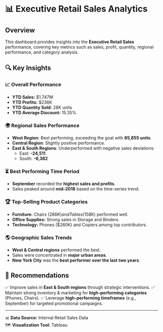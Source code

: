# 📊 Executive Retail Sales Analytics

## Overview
This dashboard provides insights into the **Executive Retail Sales** performance, covering key metrics such as sales, profit, quantity, regional performance, and category analysis.

## 🔍 Key Insights

### 📈 Overall Performance
- **YTD Sales:** $1.747M
- **YTD Profits:** $236K
- **YTD Quantity Sold:** 28K units
- **YTD Average Discount:** 15.35%

### 🌍 Regional Sales Performance
- **West Region**: Best performing, exceeding the goal with **85,855 units**.
- **Central Region**: Slightly positive performance.
- **East & South Regions**: Underperformed with negative sales deviations:
  - East: **-24,511**
  - South: **-6,382**

### ⏳ Best Performing Time Period
- **September** recorded the **highest sales and profits**.
- Sales peaked around **mid-2018** based on the time-series trend.

### 🏆 Top-Selling Product Categories
- **Furniture:** Chairs ($286K) and Tables ($158K) performed well.
- **Office Supplies:** Strong sales in Storage and Binders.
- **Technology:** Phones ($260K) and Copiers among top contributors.

### 🌎 Geographic Sales Trends
- **West & Central regions** performed the best.
- Sales were concentrated in **major urban areas**.
- **New York City** was the **best performer over the last two years**.

## 📌 Recommendations
✅ Improve sales in **East & South regions** through strategic interventions.
✅ Maintain strong inventory & marketing for **high-performing categories** (Phones, Chairs).
✅ Leverage **high-performing timeframes** (e.g., September) for targeted promotional campaigns.

---
📊 **Data Source:** Internal Retail Sales Data  
🗺️ **Visualization Tool:** Tableau 
